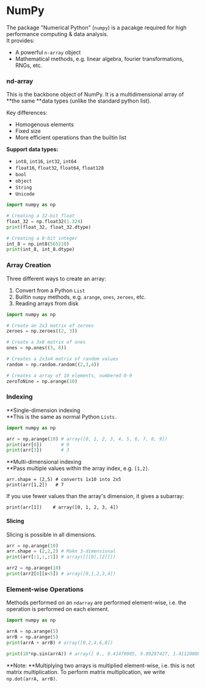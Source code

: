 # NumPy

The package "Numerical Python" \(`numpy`\) is a pacakge required for high performance computing & data analysis.  
It provides:

* A powerful `n-array` object
* Mathematical methods, e.g. linear algebra, fourier transformations, RNGs, etc.

### nd-array

This is the backbone object of NumPy. It is a multidimensional array of **the same **data types \(unlike the standard python list\).

Key differences:

* Homogenous elements
* Fixed size
* More efficient operations than the builtin list

**Support data types:**

* `int8`, `int16`, `int32`, `int64`
* `float16`, `float32`, `float64`, `float128`
* `bool`
* `object`
* `String`
* `Unicode`

```py
import numpy as np

# Creating a 32-bit float
float_32 = np.float32(1.324)
print(float_32, float_32.dtype)

# Creating a 8-bit integer
int_8 = np.int8(565210)
print(int_8, int_8.dtype)
```

### Array Creation

Three different ways to create an array:

1. Convert from a Python `List`
2. Builtin `numpy` methods, e.g. `arange`, `ones`, `zeroes`, etc.
3. Reading arrays from disk

```py
import numpy as np

# Create an 2x3 matrix of zeroes
zeroes = np.zeroes((2, 3))

# Create a 3x8 matrix of ones
ones = np.ones((3, 8))

# Creates a 2x3x4 matrix of random values
random = np.random.random((2,3,4))

# Creates a array of 10 elements, numbered 0-9
zeroToNine = np.arange(10)
```

### Indexing

**Single-dimension indexing  
**This is the same as normal Python `Lists.`

```py
import numpy as np

arr = np.arange(10) # array([0, 1, 2, 3, 4, 5, 6, 7, 8, 9])
print(arr[0])       # 0
print(arr[3])       # 3
```

**Multi-dimensional indexing  
**Pass multiple values within the array index, e.g. `[1,2]`.

```
arr.shape = (2,5) # converts 1x10 into 2x5
print(arr[1,2])   # 7
```

If you use fewer values than the array's dimension, it gives a subarray:

```
print(arr[1])    # array([0, 1, 2, 3, 4])
```

#### Slicing

Slicing is possible in all dimensions.

```py
arr = np.arange(10)
arr.shape = (2,2,2) # Make 3-dimensional
print(arr[:1,:,:1]) # array([[[0],[2]]])

arr2 = np.arange(10)
print(arr2[0][x<5]) # array([0,1,2,3,4])
```

### Element-wise Operations

Methods performed on an `ndarray` are performed element-wise, i.e. the operation is performed on each element.

```py
import numpy as np

arrA = np.arange(5)
arrB = np.arange(5)
print(arrA + arrB) # array([0,2,4,6,8])

print(10*np.sin(arrA)) # array([ 0., 8.41470985, 9.09297427, 1.41120008, 7.56802495])
```

**Note: **Multiplying two arrays is multiplied element-wise, i.e. this is not matrix multiplication. To perform matrix multiplication, we write `np.dot(arrA, arrB)`.



